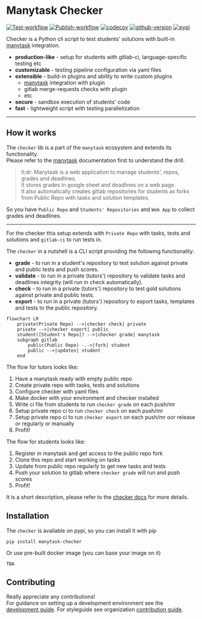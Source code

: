 # Manytask Checker

[![Test-workflow](https://github.com/manytask/checker/actions/workflows/test.yml/badge.svg)](https://github.com/manytask/checker/actions/workflows/test.yml)
[![Publish-workflow](https://github.com/manytask/checker/actions/workflows/publish.yml/badge.svg)](https://github.com/manytask/checker/actions/workflows/publish.yml)
[![codecov](https://codecov.io/gh/manytask/checker/branch/main/graph/badge.svg?token=3F9J850FX2)](https://codecov.io/gh/manytask/checker)
[![github-version](https://img.shields.io/github/v/release/manytask/checker?logo=github&display_name=tag&sort=semver)](https://github.com/manytask/checker/releases)
[![pypi](https://img.shields.io/pypi/v/manytask-checker.svg)](https://pypi.org/project/manytask-checker/)


Checker is a Python cli script to test students' solutions with built-in [manytask](https://github.com/yandexdataschool/manytask) integration.

* **production-like** - setup for students with gitlab-ci, language-specific testing etc 
* **customizable** - testing pipeline configuration via yaml files
* **extensible** - build-in plugins and ability to write custom plugins
    * [manytask](https://github.com/manytask/manytask) integration with plugin
    * gitlab merge-requests checks with plugin
    * etc
* **secure** - sandbox execution of students' code
* **fast** - lightweight script with testing parallelization

---


## How it works 

The `checker` lib is a part of the `manytask` ecosystem and extends its functionality.  
Please refer to the [manytask](https://github.com/manytask/manytask) documentation first to understand the drill.

> tl;dr: Manytask is a web application to manage students', repos, grades and deadlines.  
> It stores grades in google sheet and deadlines on a web page.  
> It also automatically creates gitlab repositories for students as forks from Public Repo with tasks and solution templates.  

So you have `Public Repo` and `Students' Repositories` and `Web App` to collect grades and deadlines.  

---

For the checker this setup extends with `Private Repo` with tasks, tests and solutions and `gitlab-ci` to run tests in.

The `checker` in a nutshell is a CLI script providing the following functionality:  

* **grade** - to run in a student's repository to test solution against private and public tests and push scores.
* **validate** - to run in a private (tutors') repository to validate tasks and deadlines integrity (will run in check automatically).
* **check** - to run in a private (tutors') repository to test gold solutions against private and public tests.
* **export** - to run in a private (tutors') repository to export tasks, templates and tests to the public repository.

``` mermaid
flowchart LR
    private(Private Repo) -->|checker check| private
    private -->|checker export| public
    student([Student's Repo]) -->|checker grade| manytask
    subgraph gitlab
        public(Public Repo) -.->|fork| student
        public -->|updates| student
    end
```

The flow for tutors looks like:  

1. Have a manytask ready with empty public repo
2. Create private repo with tasks, tests and solutions
3. Configure checker with yaml files
4. Make docker with your environment and checker installed
5. Write ci file from students to run `checker grade` on each push/mr
6. Setup private repo ci to run `checker check` on each push/mr
7. Setup private repo ci to run `checker export` on each push/mr oor release or regularly or manually
8. Profit!

The flow for students looks like:

1. Register in manytask and get access to the public repo fork
2. Clone this repo and start working on tasks
3. Update from public repo regularly to get new tasks and tests
4. Push your solution to gitlab where `checker grade` will run and push scores
5. Profit!


It is a short description, please refer to the [checker docs](./docs) for more details.


## Installation 

The `checker` is available on pypi, so you can install it with pip
```shell
pip install manytask-checker
```

Or use pre-built docker image (you can base your image on it)
```shell
TBA
```


## Contributing

Really appreciate any contributions!  
For guidance on setting up a development environment see the [development guide](./docs/6_development).
For styleguide see organization [contribution guide](https://github.com/manytask/.github/CONTRIBUTING.md).

